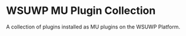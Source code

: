 # WSUWP MU Plugin Collection

A collection of plugins installed as MU plugins on the WSUWP Platform.
